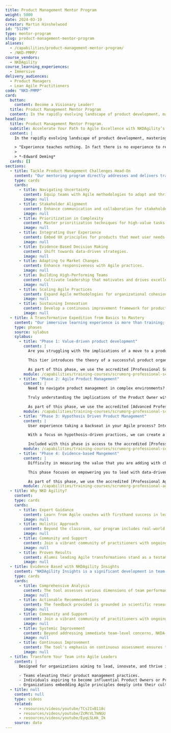 ```yaml
---
title: Product Management Mentor Program
weight: 5000
date: 2024-03-19
creator: Martin Hinshelwood
id: "51296"
type: mentor-program
slug: product-management-mentor-program
aliases:
  - /capabilities/product-management-mentor-program/
  - /NKD-PMMP/
course_vendors:
  - NKDAgility
course_learning_experiences:
  - Immersive
delivery_audiences:
  - Product Managers
  - Lean Agile Practitioners
code: "NKD-PMMP"
card:
  button:
    content: Become a Visionary Leader!
  title: Product Management Mentor Program
  content: In the rapidly evolving landscape of product development, mastering Agile practices and leadership is not just an advantage; it's a necessity. NKD Agility's comprehensive Product Owner and Product Manager Mentoring Program is your gateway to transforming aspiring individuals into visionary product leaders who drive exceptional outcomes in a dynamic market.
headline:
  title: Product Management Mentor Program.
  subtitle: Accelerate Your Path to Agile Excellence with NKDAgility’s Product Management Mentor Program
  content: |
    In the rapidly evolving landscape of product development, mastering Agile practices and leadership is not just an advantage; it’s a necessity. NKD Agility’s comprehensive Product Owner and Product Manager Mentoring Program is your gateway to transforming aspiring individuals into visionary product leaders who drive exceptional outcomes in a dynamic market.

    > "Experience teaches nothing. In fact there is no experience to record without theory… Without theory there is no learning… And that is their downfall. People copy examples and then they wonder what is the trouble. They look at examples and without theory they learn nothing."
    >
    > *-Edward Deming*
  cards: []
sections:
  - title: Tackle Product Management Challenges Head-On
    content: "Our mentoring program directly addresses and delivers transformative solutions for the 9 most significant challenges in product development:"
    type: cards
    cards:
      - title: Navigating Uncertainty
        content: Equip teams with Agile methodologies to adapt and thrive.
        image: null
      - title: Stakeholder Alignment
        content: Enhance communication and collaboration for stakeholder satisfaction.
        image: null
      - title: Prioritization in Complexity
        content: Master prioritization techniques for high-value tasks.
        image: null
      - title: Integrating User Experience
        content: Embed UX principles for products that meet user needs.
        image: null
      - title: Evidence-Based Decision Making
        content: Shift towards data-driven strategies.
        image: null
      - title: Adapting to Market Changes
        content: Enhance responsiveness with Agile practices.
        image: null
      - title: Building High-Performing Teams
        content: Cultivate leadership that motivates and drives excellence.
        image: null
      - title: Scaling Agile Practices
        content: Expand Agile methodologies for organizational cohesion.
        image: null
      - title: Sustaining Innovation
        content: Develop a continuous improvement framework for product and practice innovation.
        image: null
  - title: A Transformative Expedition from Basics to Mastery
    content: "Our immersive learning experience is more than training; it’s a transformative journey designed to equip your product management team with the actionable skills, tools, and Agile mindset required to excel. Here’s how our program addresses your challenges with immediate, effective solutions:"
    type: phases
    source: sylabus
    sylabus:
      - title: "Phase 1: Value-driven product development"
        content: |
          Are you struggling with the implications of a move to a product organisation and how to develop vision, value, and validation in place of the traditional structures?

          This tier introduces the theory of a successful product organisation and crystalises it through curated practices and guided implementation within your organisation. This value-driven product development approach uses evidence-based management, lean backlog management, and stakeholder engagement practices that enable an adaptive approach to staying ahead of market changes.

          As part of this phase, we use the accredited [Professional Scrum Product Owner (PSPO)](/capabilities/training-courses/scrumorg-professional-scrum-product-owner) training course and every participant received 2 attempts at the [Professional Scrum Product Owner™ I Certification (PSPO I)](https://www.scrum.org/assessments/professional-scrum-product-owner-i-certification).
        module: /capabilities/training-courses/scrumorg-professional-scrum-product-owner
      - title: "Phase 2: Agile Product Management"
        content: |
          Need to navigate product management in complex environments? Advanced stakeholder management and product vision development are often challenging.

          Truly understanding the implications of the Product Owner within the bounds of Agile Product Management means enhancing your ability to manage products with relentless customer focus, becoming visionary, mastering experimentation, making decisions, and learning how to collaborate with others and become the influencer that enables your product to cross the chasm and lead your market.

          As part of this phase, we use the accredited [Advanced Professional Scrum Product Owner (PSPO-A)](/capabilities/training-courses/scrumorg-professional-scrum-product-owner-advanced) Course, and every participant received two attempts at the [Professional Scrum Product Owner™ II Certification](https://www.scrum.org/assessments/professional-scrum-product-owner-ii-assessment).
        module: /capabilities/training-courses/scrumorg-professional-scrum-product-owner-advanced
      - title: "Phase 3: Hypothosis Driven Product Management"
        content: |
          User experience taking a backseat in your Agile process? Integrating UX design principles into your teams is critical for success.

          With a focus on hypothosis-driven practices, we can create a user-centred approach in product development and foster collaboration across teams.

          Included with this phase is access to the accredited [Professional Scrum with User Experience (PSU) course](/capabilities/training-courses/scrumorg-professional-scrum-with-user-experience) and two atempts at the [Professional Scrum™ with User Experience Certification](https://www.scrum.org/assessments/professional-scrum-user-experience-certification).
        module: /capabilities/training-courses/scrumorg-professional-scrum-with-user-experience
      - title: "Phase 4: Evidence-based Mangement"
        content: |
          Difficulty in measuring the value that you are adding with change? Leadership often lacks the tools for evidence-based decision-making.

          This phase focuses on empowering you to lead with data-driven insights, creating environments that support modern product principles at all levels, and championing organizational agility.

          As part of this phase, we use the accredited [Professional Agile Leadership – Evidence-Based Management (PAL-EBM)](/capabilities/training-courses/scrumorg-professional-agile-leadership-with-evidence-based-management) Course and all participants gain receive two attempts at the [Professional Agile Leadership™ – Evidence-Based Management™ Certification](https://www.scrum.org/assessments/professional-agile-leadership-evidence-based-management-certification).
        module: /capabilities/training-courses/scrumorg-professional-agile-leadership-with-evidence-based-management
  - title: Why NKD Agility?
    content:
    type: cards
    cards:
      - title: Expert Guidance
        content: Learn from Agile coaches with firsthand success in leading product teams to excellence.
        image: null
      - title: Holistic Approach
        content: Beyond the classroom, our program includes real-world consulting and coaching for practical application.
        image: null
      - title: Community and Support
        content: Join a vibrant community of practitioners with ongoing support post-completion.
        image: null
      - title: Proven Results
        content: Alumni leading Agile transformations stand as a testament to our program’s effectiveness.
        image: null
  - title: Evidence Based with NKDAgility Insights
    content: "NKDAgility Insights is a significant development in team and organizational development tools. By providing continuous illumination on the quality of teamwork based on scientific insights, it offers a structured approach to diagnosing team performance issues. Here’s a closer look at its features and how it might function:"
    type: cards
    cards:
      - title: Comprehensive Analysis
        content: The tool assesses various dimensions of team performance, including communication, collaboration, problem-solving abilities, and leadership dynamics.
        image: null
      - title: Actionable Recommendations
        content: The feedback provided is grounded in scientific research, ensuring that recommendations are both effective and actionable.
        image: null
      - title: Community and Support
        content: Join a vibrant community of practitioners with ongoing support post-completion.
        image: null
      - title: Systemic Improvement
        content: Beyond addressing immediate team-level concerns, NKDA-Insights also identifys and proposes solutions for broader organizational challenges affecting team performance.
        image: null
      - title: Continuous Improvement
        content: The tool's emphasis on continuous assessment ensures that teams can adapt and evolve their strategies over time, fostering a culture of continuous improvement.
        image: null
  - title: Transform Your Team into Agile Leaders
    content: |
      Designed for organizations aiming to lead, innovate, and thrive in an Agile world, our program is perfect for:

      - Teams elevating their product management practices.
      - Individuals aspiring to become influential Product Owners or Product Managers.
      - Organizations embedding Agile principles deeply into their culture.
  - title: null
    content: null
    type: videos
    related:
      - resources/videos/youtube/TCs2IxB118c
      - resources/videos/youtube/ZcMcVL7mNGU
      - resources/videos/youtube/EyqLSLHk_Ik
    source: data
---
```

